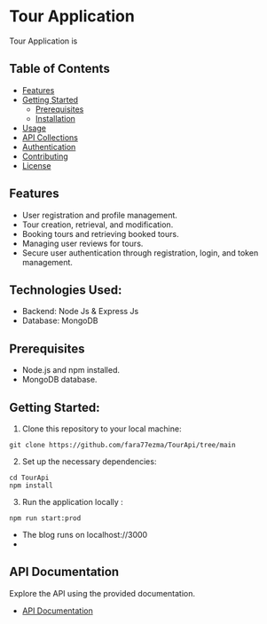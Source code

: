 # Tour Application

Tour Application is 
## Table of Contents
- [Features](#features)
- [Getting Started](#getting-started)
  - [Prerequisites](#prerequisites)
  - [Installation](#installation)
- [Usage](#usage)
- [API Collections](#api-collections)
- [Authentication](#authentication)
- [Contributing](#contributing)
- [License](#license)

## Features
- User registration and profile management.
- Tour creation, retrieval, and modification.
- Booking tours and retrieving booked tours.
- Managing user reviews for tours.
- Secure user authentication through registration, login, and token management.

## Technologies Used:
- Backend: Node Js & Express Js 
- Database: MongoDB
  
## Prerequisites
- Node.js and npm installed.
- MongoDB database.
## Getting Started:

1. Clone this repository to your local machine:
```
git clone https://github.com/fara77ezma/TourApi/tree/main
```
2. Set up the necessary dependencies:
```
cd TourApi
npm install
```   
3. Run the application locally :
```
npm run start:prod
```
- The blog runs on localhost://3000
- 
## API Documentation

Explore the API using the provided documentation.

- [API Documentation](https://documenter.getpostman.com/view/28990301/2sA2r81j3D) 

